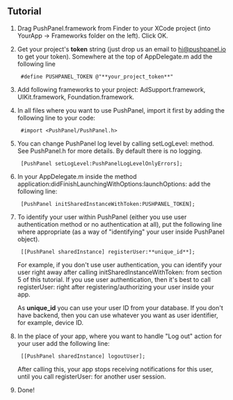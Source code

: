 ## Tutorial

1. Drag PushPanel.framework from Finder to your XCode project (into YourApp -> Frameworks folder on the left). Click OK.

2. Get your project's **token** string (just drop us an email to hi@pushpanel.io to get your token). Somewhere at the top of AppDelegate.m add the following line


		#define PUSHPANEL_TOKEN @"**your_project_token**"


3. Add following frameworks to your project: AdSupport.framework, UIKit.framework, Foundation.framework.

4. In all files where you want to use PushPanel, import it first by adding the following line to your code:

		#import <PushPanel/PushPanel.h>

5. You can change PushPanel log level by calling setLogLevel: method. See PushPanel.h for more details. By default there is no logging.

		[PushPanel setLogLevel:PushPanelLogLevelOnlyErrors];

6. In your AppDelegate.m inside the method application:didFinishLaunchingWithOptions:launchOptions: add the following line:

		[PushPanel initSharedInstanceWithToken:PUSHPANEL_TOKEN];

7. To identify your user within PushPanel (either you use user authentication method or no authentication at all), put the following line where appropriate (as a way of "identifying" your user inside PushPanel object).

		[[PushPanel sharedInstance] registerUser:**unique_id**];

	For example, if you don't use user authentication, you can identify your user right away after calling initSharedInstanceWithToken: from section 5 of this tutorial. If you use user authentication, then it's best to call registerUser: right after registering/authorizing your user inside your app.

	As **unique_id** you can use your user ID from your database. If you don't have backend, then you can use whatever you want as user identifier, for example, device ID.

8. In the place of your app, where you want to handle "Log out" action for your user add the following line:

		[[PushPanel sharedInstance] logoutUser];

	After calling this, your app stops receiving notifications for this user, until you call registerUser: for another user session.

9. Done!
